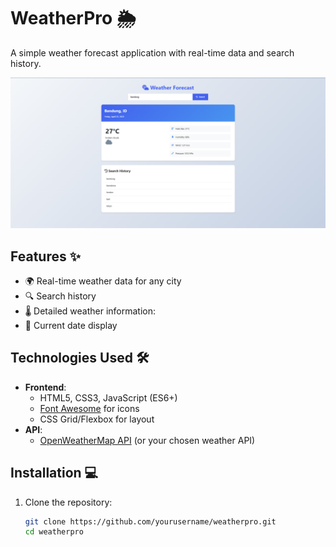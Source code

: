 # WeatherPro 🌦️

A simple weather forecast application with real-time data and search history.

![WeatherPro Screenshot](./preview.png)

## Features ✨

- 🌍 Real-time weather data for any city
- 🔍 Search history
- 🌡️ Detailed weather information:
- 📅 Current date display

## Technologies Used 🛠️

- **Frontend**:
  - HTML5, CSS3, JavaScript (ES6+)
  - [Font Awesome](https://fontawesome.com/) for icons
  - CSS Grid/Flexbox for layout
- **API**:
  - [OpenWeatherMap API](https://openweathermap.org/api) (or your chosen weather API)

## Installation 💻

1. Clone the repository:
   ```bash
   git clone https://github.com/yourusername/weatherpro.git
   cd weatherpro
   ```
